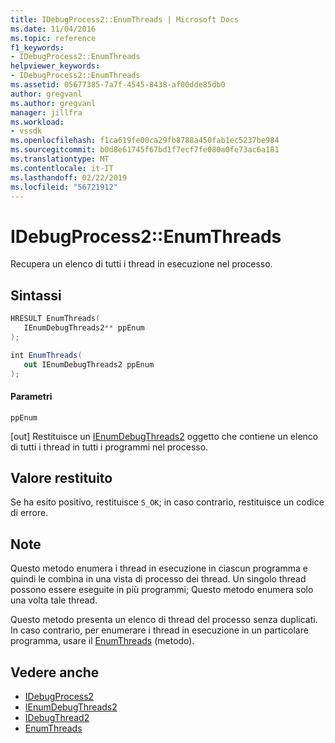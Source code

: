 ```yaml
---
title: IDebugProcess2::EnumThreads | Microsoft Docs
ms.date: 11/04/2016
ms.topic: reference
f1_keywords:
- IDebugProcess2::EnumThreads
helpviewer_keywords:
- IDebugProcess2::EnumThreads
ms.assetid: 05677385-7a7f-4545-8438-af00dde85db0
author: gregvanl
ms.author: gregvanl
manager: jillfra
ms.workload:
- vssdk
ms.openlocfilehash: f1ca619fe00ca29fb8788a450fab1ec5237be984
ms.sourcegitcommit: b0d8e61745f67bd1f7ecf7fe080a0fe73ac6a181
ms.translationtype: MT
ms.contentlocale: it-IT
ms.lasthandoff: 02/22/2019
ms.locfileid: "56721912"
---
```

# <a name="idebugprocess2enumthreads"></a>IDebugProcess2::EnumThreads
Recupera un elenco di tutti i thread in esecuzione nel processo.

## <a name="syntax"></a>Sintassi

```cpp
HRESULT EnumThreads(
   IEnumDebugThreads2** ppEnum
);
```

```csharp
int EnumThreads(
   out IEnumDebugThreads2 ppEnum
);
```

#### <a name="parameters"></a>Parametri
 `ppEnum`

 [out] Restituisce un [IEnumDebugThreads2](../../../extensibility/debugger/reference/ienumdebugthreads2.md) oggetto che contiene un elenco di tutti i thread in tutti i programmi nel processo.

## <a name="return-value"></a>Valore restituito
 Se ha esito positivo, restituisce `S_OK`; in caso contrario, restituisce un codice di errore.

## <a name="remarks"></a>Note
 Questo metodo enumera i thread in esecuzione in ciascun programma e quindi le combina in una vista di processo dei thread. Un singolo thread possono essere eseguite in più programmi; Questo metodo enumera solo una volta tale thread.

 Questo metodo presenta un elenco di thread del processo senza duplicati. In caso contrario, per enumerare i thread in esecuzione in un particolare programma, usare il [EnumThreads](../../../extensibility/debugger/reference/idebugprogram2-enumthreads.md) (metodo).

## <a name="see-also"></a>Vedere anche
- [IDebugProcess2](../../../extensibility/debugger/reference/idebugprocess2.md)
- [IEnumDebugThreads2](../../../extensibility/debugger/reference/ienumdebugthreads2.md)
- [IDebugThread2](../../../extensibility/debugger/reference/idebugthread2.md)
- [EnumThreads](../../../extensibility/debugger/reference/idebugprogram2-enumthreads.md)